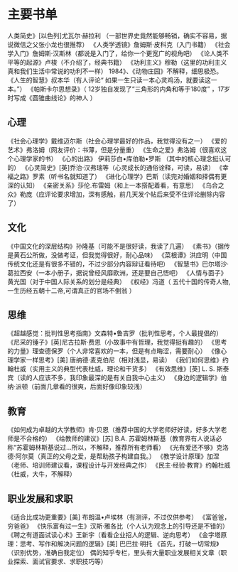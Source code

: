 # 主要书单
人类简史》[以色列]尤瓦尔·赫拉利 （一部世界史竟然能够畅销，确实不容易，据说微信之父张小龙也很推荐）
《人类学透镜》詹姆斯·皮科克（入门书籍）
《社会学入门》詹姆斯·汉斯林（都说是入门了，给你一个更宽广的视角吧）
《论人类不平等的起源》卢梭（不介绍了，经典书籍）
《功利主义》穆勒（这里的功利主义真和我们生活中常说的功利不一样）
1984》、《动物庄园》不解释，细思极恐。
《人生的智慧》叔本华（有人评论“ 如果一生只读一本心灵鸡汤，就要读这一本。”）
《帕斯卡尔思想录》（  12岁独自发现了“三角形的内角和等于180度” ，17岁时写成《圆锥曲线论》的神人 ）

## 心理
《社会心理学》戴维迈尔斯（社会心理学最好的作品，我觉得没有之一）
《爱的艺术》弗洛姆（网友评价：书薄，但是分量重）
《生命之爱》弗洛姆（很喜欢这个心理学家的书）
《心的出路》 伊莉莎白•库伯勒•罗斯 （其中的核心理念挺认可的）
《心灵简史》[英]乔治·汉弗瑞等（心灵成长的通俗诠释，可读，易读）
《幸福之路》罗素（听书名就知道了）
《进化心理学》巴斯（读完对婚姻和择偶有更深的认知）
《亲密关系》莎伦.布雷姆（和上一本搭配着看，有意思）
《乌合之众》勒庞（应评论要求增加，深有感触，前几天发个帖后来受不住评论删除内容了）

## 文化
《中国文化的深层结构》孙隆基（可能不是很好读，我读了几遍）
《素书》（据传是黄石公所做，没做考证，但我觉得很好，耐心品味）
《菜根谭》洪应明（中国传统文化还是有很多不错的，不过少部分内容辩证看待吧）
《智慧书》巴尔塔沙·葛拉西安（一本小册子，据说曾经风靡欧洲，还是要自己悟吧）
《人情与面子》黄光国（对于中国人际关系的划分是经典）
《权经》冯道（ 五代十国的传奇人物,一生历经五朝十二帝,可谓真正的官场不倒翁 ）

## 思维
《超越感觉：批判性思考指南》文森特•鲁吉罗（批判性思考，个人最提倡的）
《尼采的锤子》[英]尼古拉斯·费恩（小故事中有哲理，我觉得挺有趣的）
《思考的力量》理查德保罗（个人非常喜欢的一本，但是有点晦涩，需要耐心）
《像心理学家一样思考》[美] 唐纳德·麦克伯尼（相对浅显，易读）
《我们如何思维》约翰杜威（实用主义的典型代表杜威，理论和干货多）
《有效思维》[英] L. S. 斯泰宾（读的人应该不多，我印象最深的是有关自我中心主义）
《身边的逻辑学》伯纳·派顿（前面几章看的很爽，后面好像印象较浅）

## 教育
《如何成为卓越的大学教师》肯·贝恩（推荐中国的大学老师好好读，好多大学老师是不合格的）
《给教师的建议》[苏] B.A. 苏霍姆林斯基（教育界有人说话必称“苏霍姆林斯基说过…所以，不解释，推荐所有老师看）
《光有爱还不够》克洛德·阿尔莫（真正的父母之爱，是帮助孩子构建自我。）
《教学设计原理》加涅（老师、培训师建议看，课程设计与开发经典之作）
《民主·经验·教育》约翰杜威（杜威，大牛，不解释）

## 职业发展和求职
《适合比成功更重要》[美] 布朗温•卢埃林（有测评，不过仅供参考）
《富爸爸，穷爸爸》
《快乐富有过一生》汉斯·雅各比（个人认为观念上的引导还是不错的）
《聘之有道面试读心术》王新宇（看看企业招人的逻辑、逆向思考）
《金字塔原理：思考、写作和解决问题的逻辑》[美] 巴巴拉·明托
《首先，打破一切常规》（识别优势，准确自我定位）
偶的知乎专栏，里头有大量职业发展相关文章（职业探索、面试官要求、求职技巧等）
